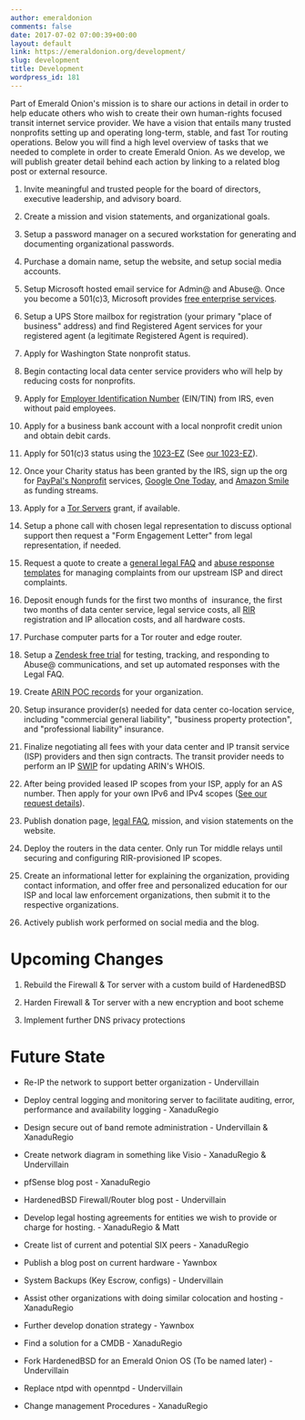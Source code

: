 ```yaml
---
author: emeraldonion
comments: false
date: 2017-07-02 07:00:39+00:00
layout: default
link: https://emeraldonion.org/development/
slug: development
title: Development
wordpress_id: 181
---
```


Part of Emerald Onion's mission is to share our actions in detail in order to help educate others who wish to create their own human-rights focused transit internet service provider. We have a vision that entails many trusted nonprofits setting up and operating long-term, stable, and fast Tor routing operations. Below you will find a high level overview of tasks that we needed to complete in order to create Emerald Onion. As we develop, we will publish greater detail behind each action by linking to a related blog post or external resource.



 	
  1. Invite meaningful and trusted people for the board of directors, executive leadership, and advisory board.

 	
  2. Create a mission and vision statements, and organizational goals.

 	
  3. Setup a password manager on a secured workstation for generating and documenting organizational passwords.

 	
  4. Purchase a domain name, setup the website, and setup social media accounts.

 	
  5. Setup Microsoft hosted email service for Admin@ and Abuse@. Once you become a 501(c)3, Microsoft provides [free enterprise services](https://products.office.com/en-us/nonprofit/office-365-nonprofit-plans-and-pricing).

 	
  6. Setup a UPS Store mailbox for registration (your primary "place of business" address) and find Registered Agent services for your registered agent (a legitimate Registered Agent is required).

 	
  7. Apply for Washington State nonprofit status.

 	
  8. Begin contacting local data center service providers who will help by reducing costs for nonprofits.

 	
  9. Apply for [Employer Identification Number](https://www.irs.gov/individuals/international-taxpayers/taxpayer-identification-numbers-tin) (EIN/TIN) from IRS, even without paid employees.

 	
  10. Apply for a business bank account with a local nonprofit credit union and obtain debit cards.

 	
  11. Apply for 501(c)3 status using the [1023-EZ](https://www.irs.gov/forms-pubs/about-form-1023ez) (See [our 1023-EZ](https://emeraldonion.org/wp-content/uploads/2018/07/IRS-1023EZ.pdf)).

 	
  12. Once your Charity status has been granted by the IRS, sign up the org for [PayPal's Nonprofit](https://www.paypal.com/us/brc/article/how-to-accept-donations-online-with-nonprofit-registration) services, [Google One Today](https://www.google.com/nonprofits/products/google-one-today.html), and [Amazon Smile](https://smile.amazon.com/) as funding streams.

 	
  13. Apply for a [Tor Servers](https://torservers.net/) grant, if available.

 	
  14. Setup a phone call with chosen legal representation to discuss optional support then request a "Form Engagement Letter" from legal representation, if needed.

 	
  15. Request a quote to create a [general legal FAQ](https://emeraldonion.org/faq/) and [abuse response templates](https://emeraldonion.org/legal-responses-to-tor-abuse-complaints/) for managing complaints from our upstream ISP and direct complaints.

 	
  16. Deposit enough funds for the first two months of  insurance, the first two months of data center service, legal service costs, all [RIR](https://en.wikipedia.org/wiki/Regional_Internet_registry) registration and IP allocation costs, and all hardware costs.

 	
  17. Purchase computer parts for a Tor router and edge router.

 	
  18. Setup a [Zendesk free trial](https://www.zendesk.com/register/free-trial/) for testing, tracking, and responding to Abuse@ communications, and set up automated responses with the Legal FAQ.

 	
  19. Create [ARIN POC records](https://www.arin.net/resources/request/poc.html) for your organization.

 	
  20. Setup insurance provider(s) needed for data center co-location service, including "commercial general liability", "business property protection", and "professional liability" insurance.

 	
  21. Finalize negotiating all fees with your data center and IP transit service (ISP) providers and then sign contracts. The transit provider needs to perform an IP [SWIP](https://www.arin.net/resources/request/reassignments.html) for updating ARIN's WHOIS.

 	
  22. After being provided leased IP scopes from your ISP, apply for an AS number. Then apply for your own IPv6 and IPv4 scopes ([See our request details](https://emeraldonion.org/arin/)).

 	
  23. Publish donation page, [legal FAQ](https://emeraldonion.org/faq/), mission, and vision statements on the website.

 	
  24. Deploy the routers in the data center. Only run Tor middle relays until securing and configuring RIR-provisioned IP scopes.

 	
  25. Create an informational letter for explaining the organization, providing contact information, and offer free and personalized education for our ISP and local law enforcement organizations, then submit it to the respective organizations.

 	
  26. Actively publish work performed on social media and the blog.





# Upcoming Changes





 	
  1. Rebuild the Firewall & Tor server with a custom build of HardenedBSD

 	
  2. Harden Firewall & Tor server with a new encryption and boot scheme

 	
  3. Implement further DNS privacy protections





# Future State





 	
  * Re-IP the network to support better organization - Undervillain

 	
  * Deploy central logging and monitoring server to facilitate auditing, error, performance and availability logging - XanaduRegio

 	
  * Design secure out of band remote administration - Undervillain & XanaduRegio

 	
  * Create network diagram in something like Visio - XanaduRegio & Undervillain

 	
  * pfSense blog post - XanaduRegio

 	
  * HardenedBSD Firewall/Router blog post - Undervillain

 	
  * Develop legal hosting agreements for entities we wish to provide or charge for hosting. - XanaduRegio & Matt

 	
  * Create list of current and potential SIX peers - XanaduRegio

 	
  * Publish a blog post on current hardware - Yawnbox

 	
  * System Backups (Key Escrow, configs) - Undervillain

 	
  * Assist other organizations with doing similar colocation and hosting - XanaduRegio

 	
  * Further develop donation strategy - Yawnbox

 	
  * Find a solution for a CMDB - XanaduRegio

 	
  * Fork HardenedBSD for an Emerald Onion OS (To be named later) - Undervillain

 	
  * Replace ntpd with openntpd - Undervillain

 	
  * Change management Procedures - XanaduRegio


